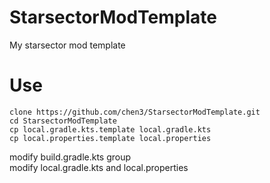 # StarsectorModTemplate
My starsector mod template

# Use
```
clone https://github.com/chen3/StarsectorModTemplate.git
cd StarsectorModTemplate
cp local.gradle.kts.template local.gradle.kts
cp local.properties.template local.properties
```
modify build.gradle.kts group  
modify local.gradle.kts and local.properties  

